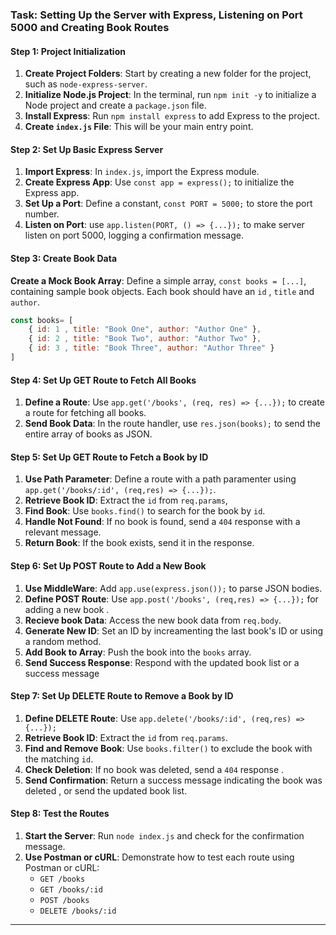 ### Task: Setting Up the Server with Express, Listening on Port 5000 and Creating Book Routes

#### Step 1: Project Initialization

1. **Create Project Folders**: Start by creating a new folder for the project, such as `node-express-server`.
2. **Initialize Node.js Project**: In the terminal, run `npm init -y` to initialize a Node project and create a `package.json` file.
3. **Install Express**: Run `npm install express` to add Express to the project.
4. **Create `index.js` File**: This will be your main entry point.


#### Step 2: Set Up Basic Express Server

1. **Import Express**: In `index.js`, import the Express module.
2. **Create Express App**: Use `const app = express();` to initialize the Express app.
3. **Set Up a Port**: Define a constant, `const PORT = 5000;` to store the port number.
4. **Listen on Port**: use `app.listen(PORT, () => {...});` to make server listen on port 5000, logging a confirmation message.


#### Step 3: Create Book Data

**Create a Mock Book Array**: Define a simple array, `const books = [...]`, containing sample book objects. Each book should have an `id` , `title` and `author`.
```javascript
const books= [
    { id: 1 , title: "Book One", author: "Author One" },
    { id: 2 , title: "Book Two", author: "Author Two" },
    { id: 3 , title: "Book Three", author: "Author Three" }
]
```


#### Step 4: Set Up GET Route to Fetch All Books

1. **Define a Route**: Use `app.get('/books', (req, res) => {...});` to create a route for fetching all books.
2. **Send Book Data**: In the route handler, use `res.json(books);` to send the entire array of books as JSON.



#### Step 5: Set Up GET Route to Fetch a Book by ID

1. **Use Path Parameter**: Define a route with a path paramenter using `app.get('/books/:id', (req,res) => {...});`.
2. **Retrieve Book ID**: Extract the `id` from `req.params`,
3. **Find Book**: Use `books.find()` to search for the book by `id`.
4. **Handle Not Found**: If no book is found, send a `404` response with a relevant message.
5. **Return Book**: If the book exists, send it in the response.



#### Step 6: Set Up POST Route to Add a New Book

1. **Use MiddleWare**: Add `app.use(express.json());` to parse JSON bodies.
2. **Define POST Route**: Use `app.post('/books', (req,res) => {...});` for adding a new book .
3. **Recieve book Data**: Access the new book data from `req.body`.
4. **Generate New ID**: Set an ID by increamenting the last book's ID or using a random method.
5. **Add Book to Array**: Push the book into the `books` array.
6. **Send Success Response**: Respond with the updated book list or a success message



#### Step 7: Set Up DELETE Route to Remove a Book by ID

1. **Define DELETE Route**: Use `app.delete('/books/:id', (req,res) => {...});`
2. **Retrieve Book ID**: Extract the `id` from `req.params`.
3. **Find and Remove Book**: Use `books.filter()` to exclude the book with the matching `id`.
4. **Check Deletion**: If no book was deleted, send a `404` response .
5. **Send Confirmation**: Return a success message indicating the book was deleted , or send the updated book list.



#### Step 8: Test the Routes

1. **Start the Server**: Run `node index.js` and check for the confirmation message.
2. **Use Postman or cURL**: Demonstrate how to test each route using Postman or cURL:
    - `GET /books`
    - `GET /books/:id`
    - `POST /books`
    - `DELETE /books/:id`

---
